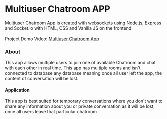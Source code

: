 <h1>Multiuser Chatroom APP</h1>
Multiuser Chatroom App is created with websockets using Node.js, Express and Socket.io with HTML, CSS and Vanilla JS on the frontend.
<br>
<br>
Project Demo Video: <a href="https://youtu.be/ClGzY9mJKC4?si=UOBk4Q2MUkc_OvdK">Multiuser Chatroom App</a>

<h3>About</h3>
This app allows multiple users to join one of available Chatroom and chat with each other in real time. This app has multiple rooms and isn't connected to database any database meaning once all user left the app, the content of conversation will be lost.

<h4>Application</h4>
This app is best suited for temporary conversations where you don't want to share any information about you or private conversation as it will be lost, once all users leave that particular chatroom

 
